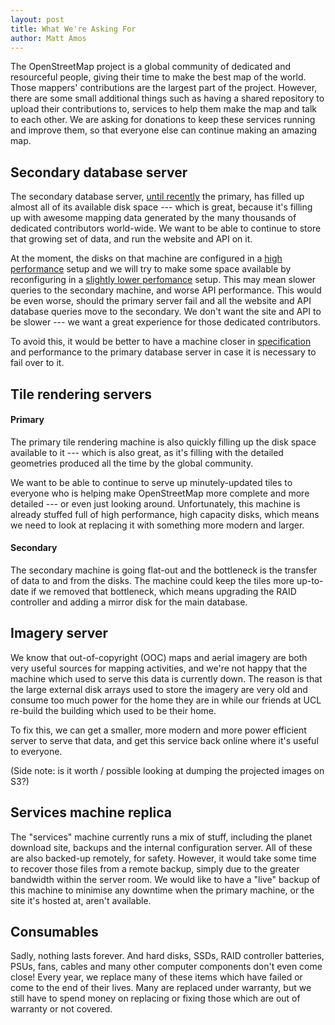```yaml
---
layout: post
title: What We're Asking For
author: Matt Amos
---
```


The OpenStreetMap project is a global community of dedicated and
resourceful people, giving their time to make the best map of the
world. Those mappers' contributions are the largest part of the
project. However, there are some small additional things such as
having a shared repository to upload their contributions to, services
to help them make the map and talk to each other. We are asking for
donations to keep these services running and improve them, so that
everyone else can continue making an amazing map.

## Secondary database server

The secondary database server, [until recently][1] the primary, has
filled up almost all of its available disk space --- which is great,
because it's filling up with awesome mapping data generated by the
many thousands of dedicated contributors world-wide. We want to be
able to continue to store that growing set of data, and run the
website and API on it.

At the moment, the disks on that machine are configured in a
[high performance][2] setup and we will try to make some space
available by reconfiguring in a [slightly lower perfomance][3]
setup. This may mean slower queries to the secondary machine, and
worse API performance. This would be even worse, should the primary
server fail and all the website and API database queries move to the
secondary. We don't want the site and API to be slower --- we want a
great experience for those dedicated contributors.

To avoid this, it would be better to have a machine closer in
[specification][4] and performance to the primary database server in
case it is necessary to fail over to it. 

## Tile rendering servers

#### Primary

The primary tile rendering machine is also quickly filling up the disk
space available to it --- which is also great, as it's filling with
the detailed geometries produced all the time by the global
community.

We want to be able to continue to serve up minutely-updated tiles to
everyone who is helping make OpenStreetMap more complete and more
detailed --- or even just looking around. Unfortunately, this machine
is already stuffed full of high performance, high capacity disks,
which means we need to look at replacing it with something more modern
and larger.

#### Secondary

The secondary machine is going flat-out and the bottleneck is the
transfer of data to and from the disks. The machine could keep the
tiles more up-to-date if we removed that bottleneck, which means
upgrading the RAID controller and adding a mirror disk for the main
database.

## Imagery server

We know that out-of-copyright (OOC) maps and aerial imagery are both
very useful sources for mapping activities, and we're not happy that
the machine which used to serve this data is currently down. The
reason is that the large external disk arrays used to store the
imagery are very old and consume too much power for the home they are
in while our friends at UCL re-build the building which used to be
their home.

To fix this, we can get a smaller, more modern and more power
efficient server to serve that data, and get this service back online
where it's useful to everyone.

(Side note: is it worth / possible looking at dumping the projected
images on S3?)

## Services machine replica

The "services" machine currently runs a mix of stuff, including the
planet download site, backups and the internal configuration
server. All of these are also backed-up remotely, for safety. However,
it would take some time to recover those files from a remote backup,
simply due to the greater bandwidth within the server room. We would
like to have a "live" backup of this machine to minimise any downtime
when the primary machine, or the site it's hosted at, aren't
available.

## Consumables

Sadly, nothing lasts forever. And hard disks, SSDs, RAID controller
batteries, PSUs, fans, cables and many other computer components don't
even come close! Every year, we replace many of these items which have
failed or come to the end of their lives. Many are replaced under
warranty, but we still have to spend money on replacing or fixing
those which are out of warranty or not covered.

[1]: https://wiki.openstreetmap.org/wiki/October_2014_server_maintenance
[2]: http://en.wikipedia.org/wiki/Nested_RAID_levels#RAID_1.2B0
[3]: http://en.wikipedia.org/wiki/Standard_RAID_levels#RAID_6
[4]: http://wiki.openstreetmap.org/wiki/Servers/katla
